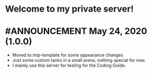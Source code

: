 # Welcome to my private server!

# #ANNOUNCEMENT May 24, 2020 (1.0.0)
- Moved to imp-template for some appearance changes
- Just some custom tanks in a small arena, nothing special for now.
- I mainly use this server for testing for the Coding Guide. 
